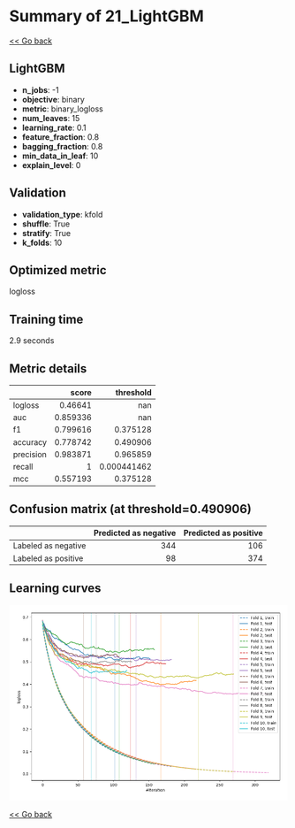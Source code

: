 # Summary of 21_LightGBM

[<< Go back](../README.md)


## LightGBM
- **n_jobs**: -1
- **objective**: binary
- **metric**: binary_logloss
- **num_leaves**: 15
- **learning_rate**: 0.1
- **feature_fraction**: 0.8
- **bagging_fraction**: 0.8
- **min_data_in_leaf**: 10
- **explain_level**: 0

## Validation
 - **validation_type**: kfold
 - **shuffle**: True
 - **stratify**: True
 - **k_folds**: 10

## Optimized metric
logloss

## Training time

2.9 seconds

## Metric details
|           |    score |     threshold |
|:----------|---------:|--------------:|
| logloss   | 0.46641  | nan           |
| auc       | 0.859336 | nan           |
| f1        | 0.799616 |   0.375128    |
| accuracy  | 0.778742 |   0.490906    |
| precision | 0.983871 |   0.965859    |
| recall    | 1        |   0.000441462 |
| mcc       | 0.557193 |   0.375128    |


## Confusion matrix (at threshold=0.490906)
|                     |   Predicted as negative |   Predicted as positive |
|:--------------------|------------------------:|------------------------:|
| Labeled as negative |                     344 |                     106 |
| Labeled as positive |                      98 |                     374 |

## Learning curves
![Learning curves](learning_curves.png)

[<< Go back](../README.md)
